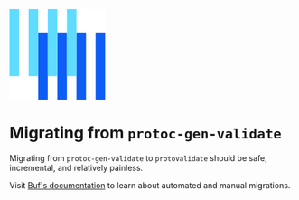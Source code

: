![The Buf logo](https://raw.githubusercontent.com/bufbuild/protovalidate/main/.github/buf-logo.svg)

# Migrating from `protoc-gen-validate`

Migrating from `protoc-gen-validate` to `protovalidate` should be safe, incremental, and relatively painless. 

Visit [Buf's documentation][migrate] to learn about automated and manual migrations.

[migrate]: https://protovalidate.com/migration-guides/migrate-from-protoc-gen-validate/

